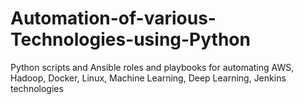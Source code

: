 # Automation-of-various-Technologies-using-Python
Python scripts and Ansible roles and playbooks for automating AWS, Hadoop, Docker, Linux, Machine Learning, Deep Learning, Jenkins technologies
